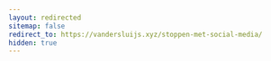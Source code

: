 ```yaml
---
layout: redirected
sitemap: false
redirect_to: https://vandersluijs.xyz/stoppen-met-social-media/
hidden: true
---
```

